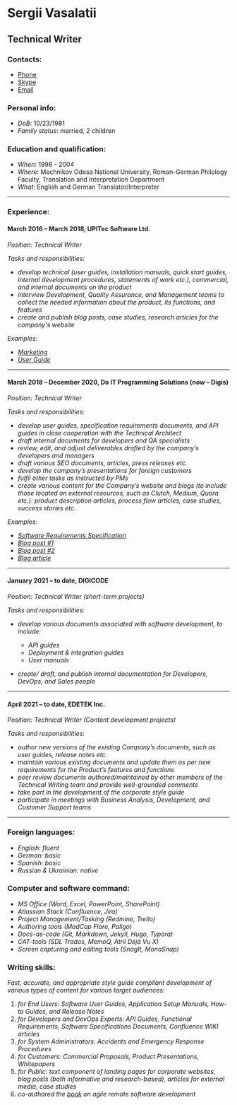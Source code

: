 # Sergii Vasalatii

## Technical Writer

### Contacts: 

- <a href="tel:+380984376962">Phone</a>
- <a href="skype:Odessiter?call">Skype</a>
- <a href="mailto:svasalatii@gmail.com">Email</a>

### Personal info: 

* *DoB*: 10/23/1981
* *Family status*: married, 2 children

### Education and qualification:  

- *When*: 1998 - 2004 
- *Where*: Mechnikov Odesa National University, Roman-German Philology Faculty, Translation and Interpretation Department
- *What*: English and German Translator/Interpreter
---
### Experience:

#### March 2016 – March 2018,   UPITec Software Ltd.

*Position: Technical Writer*

*Tasks and responsibilities:*

  - *develop technical (user guides, installation manuals, quick start guides, internal development procedures, statements of work etc.), commercial, and internal documents on the product*
  - *interview Development, Quality Assurance, and Management teams to collect the needed information about the product, its functions, and features*
  - *create and publish blog posts, case studies, research articles for the company's website*

*Examples:*

* *[Marketing](**https://drive.google.com/open?id=0Bwcd_OJ7rbbOcWRHMXpHUHZ6VXgyY1BST3pOcEx5TFlISDVj**)* 
* *[User Guide](**https://drive.google.com/open?id=0Bwcd_OJ7rbbOOXhpR2VqaEtUVWRxWUxjdWd5Vi1ubEdGd0lv**)*

---

#### March 2018 – December 2020,	Do IT Programming Solutions (now – Digis)

*Position: Technical Writer*

*Tasks and responsibilities:*

* *develop user guides, specification requirements documents, and API guides in close cooperation with the Technical Architect*
* *draft internal documents for developers and QA specialists*
* *review, edit, and adjust deliverables drafted by the company’s developers and managers*
* *draft various SEO documents, articles, press releases etc.* 
* *develop the company’s presentations for foreign customers* 
* *fulfil other tasks as instructed by PMs*
* *create various content for the Company’s website and blogs (to include those located on external resources, such as Clutch, Medium, Quora etc.): product description articles, process flow articles, case studies, success stories etc.*

*Examples:*

* *[Software Requirements Specification](**https://docs.google.com/document/d/13avZT-4zEs42rdlRJTp92m6I98UhNcikinTK69fHLJc/edit#**)*
* *[Blog post #1](https://digiscorp.com/blog/why-do-startups-fail/)*
* *[Blog post #2](https://digiscorp.com/blog/a-bunch-of-reasons-to-build-a-crm-for-hospital-management/)*
* *[Blog article](https://digiscorp.com/blog/how-to-develop-a-diabetes-control-app-like-mysugr/)*
---
#### January 2021 – to date, 	DIGICODE

*Position: Technical Writer (short-term projects)*

*Tasks and responsibilities:*

* *develop various documents associated with software development, to include:*
  * *API guides*
  * *Deployment & integration guides*
  * *User manuals*

*  *create/ draft, and publish internal documentation for Developers, DevOps, and Sales people*
---
#### April 2021 – to date, 	EDETEK Inc.

*Position: Technical Writer (Content development projects)*

*Tasks and responsibilities:*

* *author new versions of the existing Company’s documents, such as user guides, release notes etc.*
* *maintain various existing documents and update them as per new requirements for the Product’s features and functions*
* *peer review documents authored/maintained by other members of the Technical Writing team and provide well-grounded comments*
* *take part in the development of the corporate style guide*
* *participate in meetings with Business Analysis, Development, and Customer Support teams*
---
### Foreign languages:

* *English: fluent*
* *German: basic*
* *Spanish: basic*
* *Russian & Ukrainian: native*

### Computer and software command:

* *MS Office (Word, Excel, PowerPoint, SharePoint)*
* *Atlassian Stack (Confluence, Jira)*
* *Project Management/Tasking (Redmine, Trello)*
* *Authoring tools (MadCap Flare, Paligo)*
* *Docs-as-code (Git, Markdown, Jekyll, Hugo, Typora)*
* *CAT-tools (SDL Trados, MemoQ, Atril Déjà Vu X)*
* *Screen capturing and editing tools (SnagIt, MonoSnap)*

### Writing skills:

*Fast, accurate, and appropriate style guide compliant development of various types of content for various target audiences:*

1. *for End Users: Software User Guides, Application Setup Manuals, How-to Guides, and Release Notes*
2. *for Developers and DevOps Experts: API Guides, Functional Requirements, Software Specifications Documents, Confluence WIKI articles*
3. *for System Administrators: Accidents and Emergency Response Procedures*
4. *for Customers: Commercial Proposals, Product Presentations, Whitepapers*
5. *for Public: text component of landing pages for corporate websites, blog posts (both informative and research-based), articles for external media, case studies*
6. *co-authored the [book](https://www.amazon.com/Agile-Remote-Software-Development-Practical-ebook/dp/B088TRFW5F) on agile remote software development*
